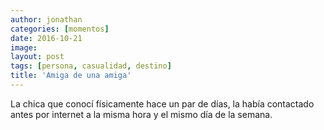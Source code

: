 ```yaml
---
author: jonathan
categories: [momentos]
date: 2016-10-21
image: 
layout: post
tags: [persona, casualidad, destino]
title: 'Amiga de una amiga'
---
```


La chica que conocí físicamente hace un par de días, la había contactado antes por internet a la misma hora y el mismo día de la semana.
